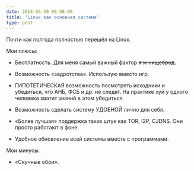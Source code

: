 ```yaml
---
date: 2014-04-29 08:58:09
title: 'Linux как основная система'
type: post
---
```


Почти как полгода полностью перешёл на Linux.

Мои плюсы:

- Бесплатность. Для меня самый важный фактор ~~я ж нищеброд~~.

- Возможность «задротства». Использую вместо игр.

- ГИПОТЕТИЧЕСКАЯ возможность посмотреть исходники и убедиться, что АНБ, ФСБ и др. не следят. На
  практике хуй у одного человека хватит знаний в этом убедиться.

- Возможность сделать систему УДОБНОЙ лично для себя.

- «Более лучшая» поддержка таких штук как TOR, I2P, CJDNS. Они просто работают в фоне.

- Удобное обновление всей системы вместе с программами.

Мои минусы:

- «Скучные обои».
